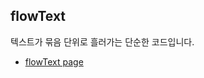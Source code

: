 ## flowText  
텍스트가 묶음 단위로 흘러가는 단순한 코드입니다.  

- <a href="http://smilesol85.github.io/flowText/flowText.html" taget="_blank">flowText page</a>  